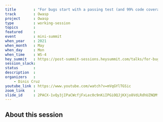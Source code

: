 ```yaml
---
title        : "For bugs start with a passing test (and 99% code coverage)"
track        : Owasp
project      : Owasp
type         : working-session
topics       :
featured     :
event        : mini-summit
when_year    : 2021
when_month   : May
when_day     : Mon
when_time    : WS-4
hey_summit   : https://post-summit-sessions.heysummit.com/talks/for-bugs-start-with-a-passing-test-and-99-code-coverage/
session_slack:
status       : 
description  :
organizers   :
    - Dinis Cruz
youtube_link : https://www.youtube.com/watch?v=mVqGYlTGSic
zoom_link    : 
slide_id     : 2PACX-1vQy3jIPaCWcfjFxLec0c9nKiIPGiOQJjKXjo8VdLRdhUZNQMfgfdqsGbP3EycyKWkBW7Kg6O2JQ1t5n
---
```


## About this session

